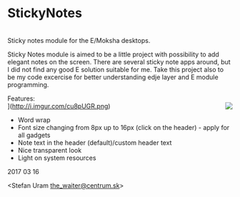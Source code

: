 # StickyNotes
<br>
Sticky notes module for the E/Moksha desktops.

Sticky Notes module is aimed to be a little project with possibility to add elegant notes on the screen. 
There are several sticky note apps around, but I did not find any good E solution suitable for me. 
Take this project also to be my code excercise for better understanding edje layer and E module programming.

Features:
<br>
 <img align="right" src="http://i.imgur.com/cu8pUGR.png">](http://i.imgur.com/cu8pUGR.png)
 - Word wrap
 - Font size changing from 8px up to 16px (click on the header) - apply for all gadgets
 - Note text in the header (default)/custom header text
 - Nice transparent look
 - Light on system resources



2017 03 16

<Stefan Uram the_waiter@centrum.sk>
